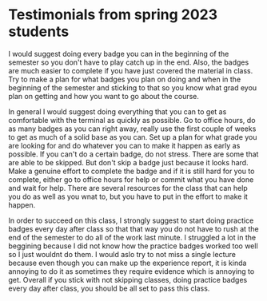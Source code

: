 # Testimonials from spring 2023 students

I would suggest doing every badge you can in the beginning of the semester so you don't have to play catch up in the end. Also, the badges are much easier to complete if you have just covered the material in class. Try to make a plan for what badges you plan on doing and when in the beginning of the semester and sticking to that so you know what grad eyou plan on getting and how you want to go about the course.

In general I would suggest doing everything that you can to get as comfortable with the terminal as quickly as possible. Go to office hours, do as many badges as you can right away, really use the first couple of weeks to get as much of a solid base as you can. Set up a plan for what grade you are looking for and do whatever you can to make it happen as early as possible. If you can't do a certain badge, do not stress. There are some that are able to be skipped. But don't skip a badge just because it looks hard. Make a genuine effort to complete the badge and if it is still hard for you to complete, either go to office hours for help or commit what you have done and wait for help. There are several resources for the class that can help you do as well as you wnat to, but you have to put in the effort to make it happen.


In order to succeed on this class, I strongly suggest to start doing practice badges every day after class so that that way you do not have to rush at the end of the semester to do all of the work last minute. I struggled a lot in the beggining because I did not know how the practice badges worked too well so I just wouldnt do them. I would aslo try to not miss a single lecture because even though you can make up the experience report, it is kinda annoying to do it as sometimes they require evidence which is annoying to get. Overall if you stick with not skipping classes, doing practice badges every day after class, you should be all set to pass this class. 
